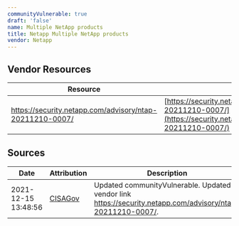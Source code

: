 ```yaml
---
communityVulnerable: true
draft: 'false'
name: Multiple NetApp products
title: Netapp Multiple NetApp products
vendor: Netapp
---
```


## Vendor Resources
| Resource | Link |
| --- | --- |
| https://security.netapp.com/advisory/ntap-20211210-0007/ | [https://security.netapp.com/advisory/ntap-20211210-0007/](https://security.netapp.com/advisory/ntap-20211210-0007/) |



## Sources
| Date | Attribution | Description |
| --- | --- | --- |
| 2021-12-15 13:48:56 | [CISAGov](https://raw.githubusercontent.com/cisagov/log4j-affected-db/develop/README.md) | Updated communityVulnerable. Updated vendor link https://security.netapp.com/advisory/ntap-20211210-0007/.  |
